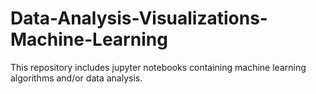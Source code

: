 # Data-Analysis-Visualizations-Machine-Learning
This repository includes jupyter notebooks containing machine learning algorithms and/or data analysis.
